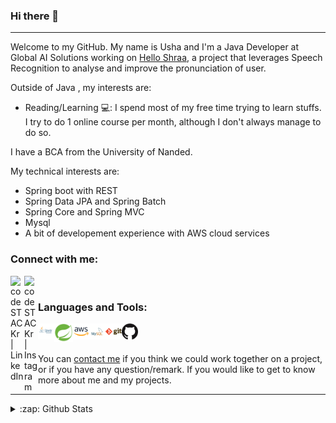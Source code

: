 ### Hi there 👋

<!--
**ushajagadambe/ushajagadambe** is a ✨ _special_ ✨ repository because its `README.md` (this file) appears on your GitHub profile.

Here are some ideas to get you started:

- 🔭 I’m currently working on ...
- 🌱 I’m currently learning ...
- 👯 I’m looking to collaborate on ...
- 🤔 I’m looking for help with ...
- 💬 Ask me about ...
- 📫 How to reach me: ...
- 😄 Pronouns: ...
- ⚡ Fun fact: ...
-->
-------
Welcome to my GitHub. My name is Usha and I'm a Java Developer at Global AI Solutions working on [Hello Shraa](https://helloshraa.com/), a project that leverages Speech Recognition to analyse and improve the pronunciation of user.


Outside of Java , my interests are:
- Reading/Learning 💻: I spend most of my free time trying to learn stuffs. I try to do 1 online course per month, although I don't always manage to do so.


I have a BCA  from the University of Nanded. 

My technical interests are:
- Spring boot with REST
- Spring Data JPA and Spring Batch 
- Spring Core and Spring MVC
- Mysql
- A bit of developement experience with AWS cloud services


### Connect with me:

[<img align="left" alt="codeSTACKr | LinkedIn" width="22px" src="https://cdn.jsdelivr.net/npm/simple-icons@v3/icons/linkedin.svg" />][linkedin]
[<img align="left" alt="codeSTACKr | Instagram" width="22px" src="https://cdn.jsdelivr.net/npm/simple-icons@v3/icons/instagram.svg" />][instagram]

<br />

### Languages and Tools:

<img align="left" alt="Java" width="26px" src="https://raw.githubusercontent.com/github/explore/80688e429a7d4ef2fca1e82350fe8e3517d3494d/topics/java/java.png" />
<img align="left" alt="SpringBoot" width="30px" src="https://raw.githubusercontent.com/github/explore/80688e429a7d4ef2fca1e82350fe8e3517d3494d/topics/spring-boot/spring-boot.png" />
<img align="left" alt="AWS" width="26px" src="https://raw.githubusercontent.com/github/explore/fbceb94436312b6dacde68d122a5b9c7d11f9524/topics/aws/aws.png" />
<img align="left" alt="MySQL" width="26px" src="https://raw.githubusercontent.com/github/explore/80688e429a7d4ef2fca1e82350fe8e3517d3494d/topics/mysql/mysql.png" />
<img align="left" alt="Git" width="26px" src="https://raw.githubusercontent.com/github/explore/80688e429a7d4ef2fca1e82350fe8e3517d3494d/topics/git/git.png" />
<img align="left" alt="GitHub" width="26px" src="https://raw.githubusercontent.com/github/explore/78df643247d429f6cc873026c0622819ad797942/topics/github/github.png" />
<br />
<br />

You can [contact me](mailto:ushajagadambe@gmail.com) if you think we could work together on  a project, or if you have any question/remark. If you would like to get to know more about me and my projects.

---

<!-- <details>
  <summary>:zap: Top Languages</summary>

  <img align="left" alt="Most Used Languages" src="https://github-readme-stats.vercel.app/api/top-langs/?username=amoljagadambe&hide=javascript,html" />

</details> 

<br /> -->

<details>
  <summary>:zap: Github Stats</summary>

  <img align="left" alt="Usha Jagadambe's Github Stats" src="https://github-readme-stats.vercel.app/api?username=ushajagadambe&count_private=true&show_icons=true&hide_border=true&theme=vue-dark" />

</details>



[instagram]: https://www.instagram.com/ushajagadambe/
[linkedin]: https://www.linkedin.com/in/usha-jagadambe-242bb7185/
